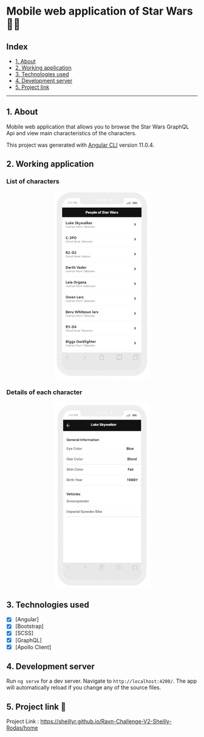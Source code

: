# Mobile web application of Star Wars 🌌🔫

## Index

- [1. About](#1-about)
- [2. Working application](#2-working-application)
- [3. Technologies used](#3-technologies-used)
- [4. Development server](#4-development-server)
- [5. Project link](#5-project-link)

---

## 1. About

Mobile web application that allows you to browse the Star Wars GraphQL Api and view main characteristics of the characters.

This project was generated with [Angular CLI](https://github.com/angular/angular-cli) version 11.0.4.

## 2. Working application

### List of characters

<div align="center">
<img src="src/assets/images/allpeople-mobile.png" alt="List of characters" width="50%" height="50%">
</div>

### Details of each character

<div align="center">
<img src="src/assets/images/details-people-mobile.png" alt="Details of character" width="50%" height="50%">
</div>

## 3. Technologies used

- [x] [Angular]
- [x] [Bootstrap]
- [x] [SCSS]
- [x] [GraphQL]
- [x] [Apollo Client]

## 4. Development server

Run `ng serve` for a dev server. Navigate to `http://localhost:4200/`. The app will automatically reload if you change any of the source files.

## 5. Project link 🔗

Project Link : https://sheillyr.github.io/Ravn-Challenge-V2-Sheilly-Rodas/home
